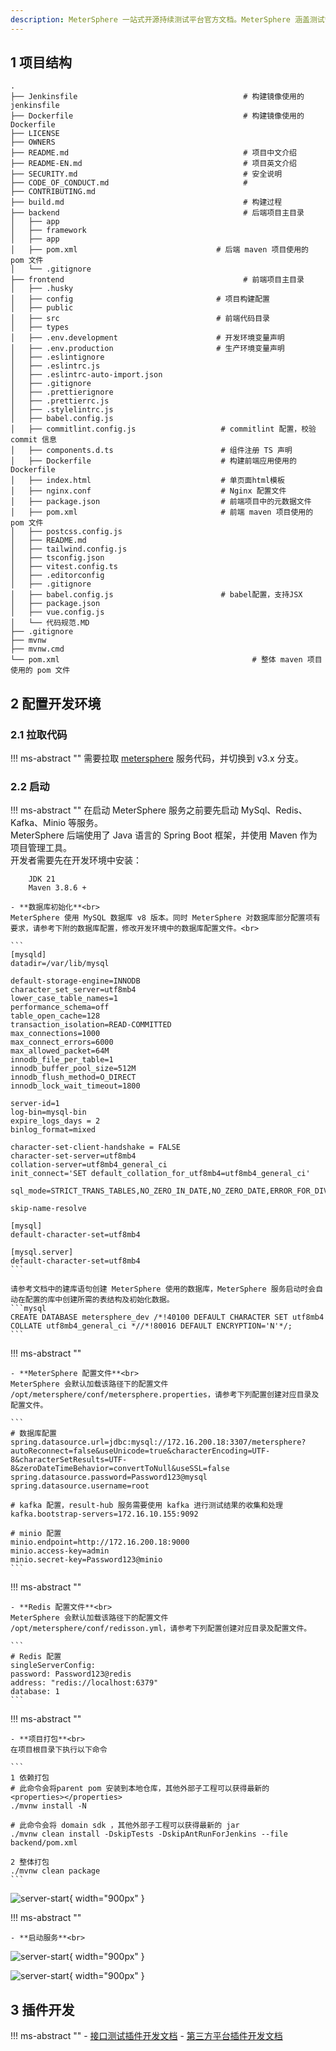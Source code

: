 ```yaml
---
description: MeterSphere 一站式开源持续测试平台官方文档。MeterSphere 涵盖测试管理、接口测试、UI 测试和性能测试等功能，全面兼容 JMeter、Selenium 等主流开源标准，有效助力开发和测试团队充分利用云弹性进行高度可 扩展的自动化测试，加速高质量的软件交付。
---
```


## 1 项目结构
```
.
├── Jenkinsfile                                     # 构建镜像使用的 jenkinsfile
├── Dockerfile                                      # 构建镜像使用的 Dockerfile
├── LICENSE
├── OWNERS
├── README.md                                       # 项目中文介绍
├── README-EN.md                                    # 项目英文介绍
├── SECURITY.md                                     # 安全说明
├── CODE_OF_CONDUCT.md                              # 
├── CONTRIBUTING.md 
├── build.md                                        # 构建过程
├── backend                                         # 后端项目主目录
│   ├── app                                   
│   ├── framework
│   ├── app
│   ├── pom.xml                               # 后端 maven 项目使用的 pom 文件
│   └── .gitignore                                  
├── frontend                                        # 前端项目主目录
│   ├── .husky
│   ├── config                                # 项目构建配置
│   ├── public
│   ├── src                                   # 前端代码目录
│   ├── types
│   ├── .env.development                      # 开发环境变量声明
│   ├── .env.production                       # 生产环境变量声明
│   ├── .eslintignore
│   ├── .eslintrc.js
│   ├── .eslintrc-auto-import.json
│   ├── .gitignore
│   ├── .prettierignore
│   ├── .prettierrc.js
│   ├── .stylelintrc.js
│   ├── babel.config.js
│   ├── commitlint.config.js                   # commitlint 配置，校验 commit 信息
│   ├── components.d.ts                        # 组件注册 TS 声明
│   ├── Dockerfile                             # 构建前端应用使用的 Dockerfile
│   ├── index.html                             # 单页面html模板
│   ├── nginx.conf                             # Nginx 配置文件
│   ├── package.json                           # 前端项目中的元数据文件
│   ├── pom.xml                                # 前端 maven 项目使用的 pom 文件
│   ├── postcss.config.js
│   ├── README.md
│   ├── tailwind.config.js
│   ├── tsconfig.json
│   ├── vitest.config.ts
│   ├── .editorconfig
│   ├── .gitignore
│   ├── babel.config.js                        # babel配置，支持JSX
│   ├── package.json
│   ├── vue.config.js                               
│   └── 代码规范.MD                                   
├── .gitignore
├── mvnw
├── mvnw.cmd
└── pom.xml                                           # 整体 maven 项目使用的 pom 文件
```

## 2 配置开发环境
### 2.1 拉取代码
!!! ms-abstract ""
    需要拉取 [metersphere](https://github.com/metersphere/metersphere) 服务代码，并切换到 v3.x 分支。 <br>

### 2.2 启动
!!! ms-abstract ""
    在启动 MeterSphere 服务之前要先启动 MySql、Redis、Kafka、Minio 等服务。<br>
    MeterSphere 后端使用了 Java 语言的 Spring Boot 框架，并使用 Maven 作为项目管理工具。<br>
    开发者需要先在开发环境中安装：
        
        JDK 21 
        Maven 3.8.6 +

    - **数据库初始化**<br>
    MeterSphere 使用 MySQL 数据库 v8 版本。同时 MeterSphere 对数据库部分配置项有要求，请参考下附的数据库配置，修改开发环境中的数据库配置文件。<br>
    
    ```
    [mysqld]
    datadir=/var/lib/mysql
    
    default-storage-engine=INNODB
    character_set_server=utf8mb4
    lower_case_table_names=1
    performance_schema=off
    table_open_cache=128
    transaction_isolation=READ-COMMITTED
    max_connections=1000
    max_connect_errors=6000
    max_allowed_packet=64M
    innodb_file_per_table=1
    innodb_buffer_pool_size=512M
    innodb_flush_method=O_DIRECT
    innodb_lock_wait_timeout=1800
    
    server-id=1
    log-bin=mysql-bin
    expire_logs_days = 2
    binlog_format=mixed
    
    character-set-client-handshake = FALSE
    character-set-server=utf8mb4
    collation-server=utf8mb4_general_ci
    init_connect='SET default_collation_for_utf8mb4=utf8mb4_general_ci'
    
    sql_mode=STRICT_TRANS_TABLES,NO_ZERO_IN_DATE,NO_ZERO_DATE,ERROR_FOR_DIVISION_BY_ZERO,NO_ENGINE_SUBSTITUTION
    
    skip-name-resolve
    
    [mysql]
    default-character-set=utf8mb4
    
    [mysql.server]
    default-character-set=utf8mb4
    ```
    
    请参考文档中的建库语句创建 MeterSphere 使用的数据库，MeterSphere 服务启动时会自动在配置的库中创建所需的表结构及初始化数据。
    ```mysql
    CREATE DATABASE metersphere_dev /*!40100 DEFAULT CHARACTER SET utf8mb4 COLLATE utf8mb4_general_ci *//*!80016 DEFAULT ENCRYPTION='N'*/;
    ```

!!! ms-abstract ""

    - **MeterSphere 配置文件**<br>
    MeterSphere 会默认加载该路径下的配置文件 /opt/metersphere/conf/metersphere.properties，请参考下列配置创建对应目录及配置文件。

    ```
    # 数据库配置
    spring.datasource.url=jdbc:mysql://172.16.200.18:3307/metersphere?autoReconnect=false&useUnicode=true&characterEncoding=UTF-8&characterSetResults=UTF-8&zeroDateTimeBehavior=convertToNull&useSSL=false
    spring.datasource.password=Password123@mysql
    spring.datasource.username=root

    # kafka 配置，result-hub 服务需要使用 kafka 进行测试结果的收集和处理
    kafka.bootstrap-servers=172.16.10.155:9092
    
    # minio 配置
    minio.endpoint=http://172.16.200.18:9000
    minio.access-key=admin
    minio.secret-key=Password123@minio
    ```

!!! ms-abstract ""

    - **Redis 配置文件**<br>
    MeterSphere 会默认加载该路径下的配置文件 /opt/metersphere/conf/redisson.yml，请参考下列配置创建对应目录及配置文件。

    ```
    # Redis 配置
    singleServerConfig:
    password: Password123@redis
    address: "redis://localhost:6379"
    database: 1 
    ```

!!! ms-abstract ""

    - **项目打包**<br>
    在项目根目录下执行以下命令

    ```
    1 依赖打包 
    # 此命令会将parent pom 安装到本地仓库，其他外部子工程可以获得最新的 <properties></properties>
    ./mvnw install -N

    # 此命令会将 domain sdk ，其他外部子工程可以获得最新的 jar
    ./mvnw clean install -DskipTests -DskipAntRunForJenkins --file backend/pom.xml
    
    2 整体打包
    ./mvnw clean package
    ```
![server-start](./img/dev/project_package.png){ width="900px" } 

!!! ms-abstract ""
    
    - **启动服务**<br>

![server-start](./img/dev/build-start.png){ width="900px" }

![server-start](./img/dev/satrt_success.png){ width="900px" } 

## 3 插件开发
!!! ms-abstract ""
    - [接口测试插件开发文档](https://github.com/metersphere/api-test-plugins/wiki/MeterSphere-v3-%E6%8F%92%E4%BB%B6%E5%BC%80%E5%8F%91%E6%89%8B%E5%86%8C)
    - [第三方平台插件开发文档](https://github.com/metersphere/metersphere-platform-plugin/wiki/%E6%8F%92%E4%BB%B6%E5%BC%80%E5%8F%91%E6%8C%87%E5%8D%97%E2%80%90V3)


